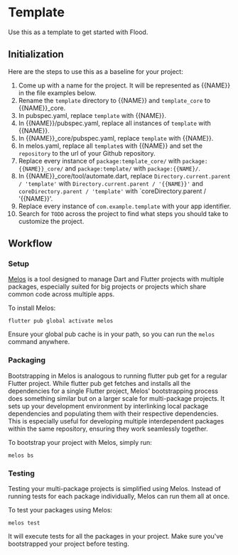 # Template

Use this as a template to get started with Flood.

## Initialization 

Here are the steps to use this as a baseline for your project:

1. Come up with a name for the project. It will be represented as {{NAME}} in the file examples
   below.
2. Rename the `template` directory to {{NAME}} and `template_core` to {{NAME}}_core.
3. In pubspec.yaml, replace `template` with {{NAME}}.
4. In {{NAME}}/pubspec.yaml, replace all instances of `template` with {{NAME}}.
5. In {{NAME}}_core/pubspec.yaml, replace `template` with {{NAME}}.
6. In melos.yaml, replace all `template`s with {{NAME}} and set the `repository` to the url of your Github repository.
7. Replace every instance of `package:template_core/` with `package:{{NAME}}_core/` and `package:template/` with `package:{{NAME}/`.
8. In {{NAME}}_core/tool/automate.dart, replace `Directory.current.parent / 'template'`
   with `Directory.current.parent / '{{NAME}}'` and `coreDirectory.parent / 'template'`
   with `coreDirectory.parent / '{{NAME}}'.
9. Replace every instance of `com.example.template` with your app identifier.
10. Search for `TODO` across the project to find what steps you should take to customize the project.

## Workflow

### Setup

[Melos](https://melos.invertase.dev/) is a tool designed to manage Dart and Flutter projects with multiple packages, especially suited for big projects or projects which share common code across multiple apps.

To install Melos:
```
flutter pub global activate melos
```
Ensure your global pub cache is in your path, so you can run the `melos` command anywhere.

### Packaging

Bootstrapping in Melos is analogous to running flutter pub get for a regular Flutter project. While flutter pub get fetches and installs all the dependencies for a single Flutter project, Melos' bootstrapping process does something similar but on a larger scale for multi-package projects. It sets up your development environment by interlinking local package dependencies and populating them with their respective dependencies. This is especially useful for developing multiple interdependent packages within the same repository, ensuring they work seamlessly together.

To bootstrap your project with Melos, simply run:
```
melos bs
```

### Testing

Testing your multi-package projects is simplified using Melos. Instead of running tests for each package individually, Melos can run them all at once.

To test your packages using Melos:
```
melos test
```

It will execute tests for all the packages in your project. Make sure you've bootstrapped your project before testing.